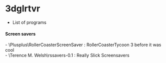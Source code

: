 # 3dglrtvr

* List of programs

#### Screen savers

\- \\Plusplus\\RollerCoasterScreenSaver : RollerCoasterTycoon 3 before it was cool<br>
\- \\Terence M. Welsh\\rssavers-0.1 : Really Slick Screensavers<br>
